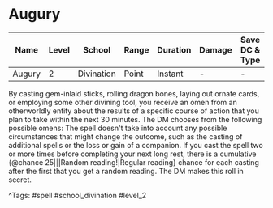 # Augury

| Name | Level | School | Range | Duration | Damage | Save DC & Type |
|------|-------|--------|-------|----------|--------|----------------|
| Augury | 2 | Divination | Point | Instant | - | - |

By casting gem-inlaid sticks, rolling dragon bones, laying out ornate cards, or employing some other divining tool, you receive an omen from an otherworldly entity about the results of a specific course of action that you plan to take within the next 30 minutes. The DM chooses from the following possible omens: The spell doesn't take into account any possible circumstances that might change the outcome, such as the casting of additional spells or the loss or gain of a companion. If you cast the spell two or more times before completing your next long rest, there is a cumulative {@chance 25|||Random reading!|Regular reading} chance for each casting after the first that you get a random reading. The DM makes this roll in secret.

^Tags: #spell #school_divination #level_2